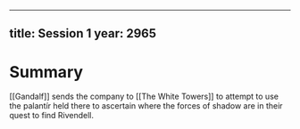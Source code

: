 ___
title: Session 1
year: 2965
---

# Summary
[[Gandalf]] sends the company to [[The White Towers]] to attempt to use the palantír held there to ascertain where the forces of shadow are in their quest to find Rivendell.